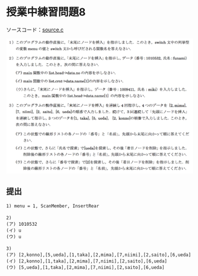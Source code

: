 # 授業中練習問題8

ソースコード：[source.c](./source.c)

![](./assets/prob8.png)

## 提出

```
1) menu = 1, ScanMember, InsertRear

2)
(ア) 1010532
(イ) u
(ウ) u

3)
(ア) [2,konno],[5,ueda],[1,taka],[2,mima],[7,niimi],[2,saito],[6,ueda]
(イ) [2,konno],[1,taka],[2,mima],[7,niimi],[2,saito],[6,ueda]
(ウ) [5,ueda],[1,taka],[2,mima],[7,niimi],[2,saito],[6,ueda]
```